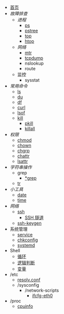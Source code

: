 * [首页](README.md)
* *故障排查*
    - *进程*
      - [ps](command/ps.md)
      - [pstree](command/pstree.md)
      - [top](command/top.md)
      - [htop](command/htop.md)
    - *网络*
      - [mtr](command/mtr.md)
      - [tcpdump](command/tcpdump.md)
      - nslookup
      - route
    - 监控
      - sysstat
* *常用命令*
    * [ls](command/ls.md)
    * [du](command/du.md)
    * [df](command/df.md)
    * [curl](command/curl.md)
    * [lsof](command/lsof.md)
    * [kill](command/kill.md)
        * [pkill](command/pkill.md)
        * [killall](command/killall.md)
* *权限*
    - [chmod](command/chmod.md)
    - [chown](command/chown.md)
    - [chgrp](command/chgrp.md)
    - [chattr](command/chattr.md)
    - [lsattr](command/lsattr.md)
* *字符串操作*
    * grep
        * [*grep](command/_grep.md)
    * [tr](command/tr.md)
* *小工具*
    * [date](command/date.md)
    * [time](command/time.md)
* *网络*
    * [ssh](command/network/ssh.md)
        * [SSH 隧道](command/network/ssh/turnnel.md)
    * [ssh-keygen](command/network/ssh-keygen.md)
* 系统管理
    * [service](command/system/service.md)
    * [chkconfig](command/system/chkconfig.md)
    * [systemd](command/system/systemd.md)
* Shell
    * [循环](shell/foreach.md)
    * [逻辑判断](shell/if.md)
    * [变量](shell/var.md)
* /etc
    * [resolv.conf](etc/resolv.conf.md)
    * /sysconfig
        * /network-scripts
            * [ifcfg-eth0](etc/sysconfig/network-scripts/ifcfg-eth0.md)
* /proc
    * [cpuinfo](proc/cpuinfo.md)

